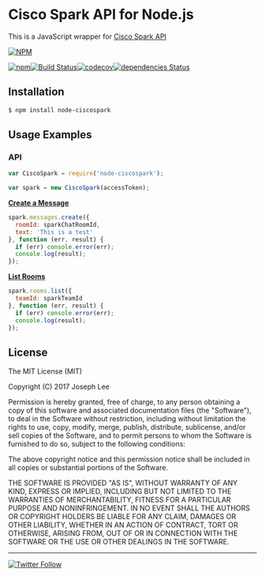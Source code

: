 # Cisco Spark API for Node.js

This is a JavaScript wrapper for [Cisco Spark API](https://developer.ciscospark.com/quick-reference.html)

[![NPM](https://nodei.co/npm/node-ciscospark.png)](https://nodei.co/npm/node-ciscospark/)

[![npm](https://img.shields.io/npm/v/node-ciscospark.svg)](https://www.npmjs.com/package/node-ciscospark)[![Build Status](https://travis-ci.org/joelee/ciscospark.svg?branch=master)](https://travis-ci.org/joelee/ciscospark)[![codecov](https://codecov.io/gh/joelee/ciscospark/branch/master/graph/badge.svg)](https://codecov.io/gh/joelee/ciscospark)[![dependencies Status](https://david-dm.org/joelee/ciscospark/status.svg)](https://david-dm.org/joelee/ciscospark)


## Installation

``` sh
$ npm install node-ciscospark
```

## Usage Examples

### API
``` js
var CiscoSpark = require('node-ciscospark');

var spark = new CiscoSpark(accessToken);
```

**[Create a Message](https://developer.ciscospark.com/endpoint-messages-post.html)**
``` js
spark.messages.create({
  roomId: sparkChatRoomId,
  text: 'This is a test'
}, function (err, result) {
  if (err) console.error(err);
  console.log(result);
});
```

**[List Rooms](https://developer.ciscospark.com/endpoint-rooms-get.html)**
``` js
spark.rooms.list({
  teamId: sparkTeamId
}, function (err, result) {
  if (err) console.error(err);
  console.log(result);
});
```

## License

The MIT License (MIT)

Copyright (C) 2017 Joseph Lee

Permission is hereby granted, free of charge, to any person obtaining a copy of this software and associated documentation files (the "Software"), to deal in the Software without restriction, including without limitation the rights to use, copy, modify, merge, publish, distribute, sublicense, and/or sell copies of the Software, and to permit persons to whom the Software is furnished to do so, subject to the following conditions:

The above copyright notice and this permission notice shall be included in all copies or substantial portions of the Software.

THE SOFTWARE IS PROVIDED "AS IS", WITHOUT WARRANTY OF ANY KIND, EXPRESS OR IMPLIED, INCLUDING BUT NOT LIMITED TO THE WARRANTIES OF MERCHANTABILITY, FITNESS FOR A PARTICULAR PURPOSE AND NONINFRINGEMENT. IN NO EVENT SHALL THE AUTHORS OR COPYRIGHT HOLDERS BE LIABLE FOR ANY CLAIM, DAMAGES OR OTHER LIABILITY, WHETHER IN AN ACTION OF CONTRACT, TORT OR OTHERWISE, ARISING FROM, OUT OF OR IN CONNECTION WITH THE SOFTWARE OR THE USE OR OTHER DEALINGS IN THE SOFTWARE.

---

[![Twitter Follow](https://img.shields.io/twitter/follow/joe_lee.svg?style=social&label=Follow)](https://twitter.com/joe_lee)
